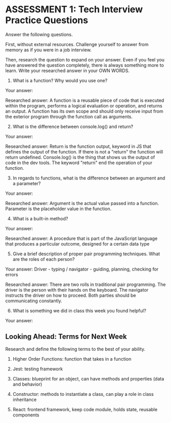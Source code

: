 # ASSESSMENT 1: Tech Interview Practice Questions
Answer the following questions.

First, without external resources. Challenge yourself to answer from memory as if you were in a job interview.

Then, research the question to expand on your answer. Even if you feel you have answered the question completely, there is always something more to learn. Write your researched answer in your OWN WORDS.

1. What is a function? Why would you use one?

  Your answer:

  Researched answer: A function is a reusable piece of code that is executed within the program, performs a logical evaluation or operation, and returns an output. A function has its own scope and should only receive input from the exterior program through the function call as arguments.



2. What is the difference between console.log() and return?

  Your answer:

  Researched answer: Return is the function output, keyword in JS that defines the output of the function. If there is not a "return" the function will return undefined. Console.log() is the thing that shows us the output of code in the dev tools. The keyword "return" end the operation of your function.



3. In regards to functions, what is the difference between an argument and a parameter?

  Your answer:

  Researched answer: Argument is the actual value passed into a function. Parameter is the placeholder value in the function.



4. What is a built-in method?

  Your answer:

  Researched answer: A procedure that is part of the JavaScript language that produces a particular outcome, designed for a certain data type



5. Give a brief description of proper pair programming techniques. What are the roles of each person?

  Your answer: Driver - typing / navigator - guiding, planning, checking for errors

  Researched answer: There are two rolls in traditional pair programming. The driver is the person with their hands on the keyboard. The navigator instructs the driver on how to proceed. Both parties should be communicating constantly.



6. What is something we did in class this week you found helpful?  

  Your answer:



## Looking Ahead: Terms for Next Week

Research and define the following terms to the best of your ability.

1. Higher Order Functions: function that takes in a function

2. Jest: testing framework

3. Classes: blueprint for an object, can have methods and properties (data and behavior)

4. Constructor: methods to instantiate a class, can play a role in class inheritance

5. React: frontend framework, keep code module, holds state, reusable components
